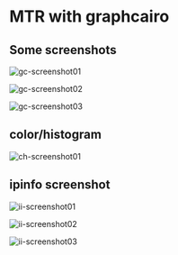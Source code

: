 
MTR with graphcairo
===================

## Some screenshots

![gc-screenshot01](https://github.com/yvs2014/mtr/raw/master/img/gc-screenshot01.png)

![gc-screenshot02](https://github.com/yvs2014/mtr/raw/master/img/gc-screenshot02.png)

![gc-screenshot03](https://github.com/yvs2014/mtr/raw/master/img/gc-screenshot03.png)


## color/histogram

![ch-screenshot01](https://github.com/yvs2014/mtr/raw/master/img/ch-screenshot01.png)

## ipinfo screenshot

![ii-screenshot01](https://github.com/yvs2014/mtr/raw/master/img/ii-screenshot01.png)

![ii-screenshot02](https://github.com/yvs2014/mtr/raw/master/img/ii-screenshot02.png)

![ii-screenshot03](https://github.com/yvs2014/mtr/raw/master/img/ii-screenshot03.png)


